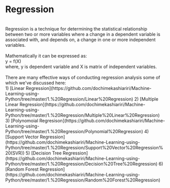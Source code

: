 # Regression<br>
<br>
Regression is a technique for determining the statistical relationship between two or more variables where a change in a dependent variable is associated with, and depends on, a change in one or more independent variables. <br>
<br>
Mathematically it can be expressed as: <br>
y = f(X) <br>
where, y is dependent variable and X is matrix of independent variables.<br>
<br>
There are many effective ways of conducting regression analysis some of which we've discussed here:<br>
1) [Linear Regression](https://github.com/dochimekashiariri/Machine-Learning-using-Python/tree/master/1.%20Regression/Linear%20Regression)
2) [Multiple Linear Regression](https://github.com/dochimekashiariri/Machine-Learning-using-Python/tree/master/1.%20Regression/Multiple%20Linear%20Regression)
3) [Polynomoial Regresison](https://github.com/dochimekashiariri/Machine-Learning-using-Python/tree/master/1.%20Regression/Polynomial%20Regression)
4) [Support Vector Regression](https://github.com/dochimekashiariri/Machine-Learning-using-Python/tree/master/1.%20Regression/Support%20Vector%20Regression%20(SVR))
5) [Decision Tree Regression](https://github.com/dochimekashiariri/Machine-Learning-using-Python/tree/master/1.%20Regression/Decision%20Tree%20Regression)
6) [Random Forest Regression](https://github.com/dochimekashiariri/Machine-Learning-using-Python/tree/master/1.%20Regression/Random%20Forest%20Regression)
